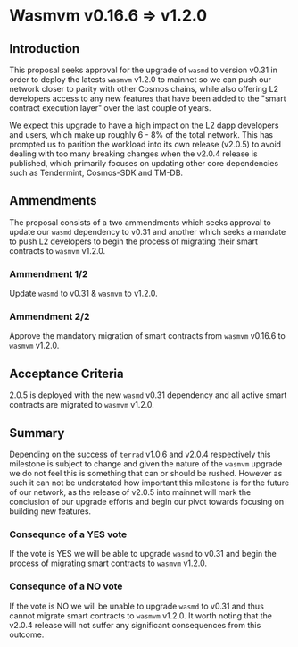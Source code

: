 # Wasmvm v0.16.6 => v1.2.0

## Introduction
This proposal seeks approval for the upgrade of `wasmd` to version v0.31 in order to deploy the latests `wasmvm` v1.2.0 to mainnet so we can push our network closer to parity with other Cosmos chains, while also offering L2 developers access to any new features that have been added to the "smart contract execution layer" over the last couple of years. 

We expect this upgrade to have a high impact on the L2 dapp developers and users, which make up roughly 6 - 8% of the total network. This has prompted us to parition the workload into its own release (v2.0.5) to avoid dealing with too many breaking changes when the v2.0.4 release is published, which primarily focuses on updating other core dependencies such as Tendermint, Cosmos-SDK and TM-DB.

## Ammendments
The proposal consists of a two ammendments which seeks approval to update our `wasmd` dependency to v0.31 and another which seeks a mandate to push L2 developers to begin the process of migrating their smart contracts to `wasmvm` v1.2.0.

### Ammendment 1/2
Update `wasmd` to v0.31 & `wasmvm` to v1.2.0.

### Ammendment 2/2
Approve the mandatory migration of smart contracts from `wasmvm` v0.16.6 to `wasmvm` v1.2.0. 

## Acceptance Criteria
2.0.5 is deployed with the new `wasmd` v0.31 dependency and all active smart contracts are migrated to `wasmvm` v1.2.0.

## Summary
Depending on the success of `terrad` v1.0.6 and v2.0.4 respectively this milestone is subject to change and given the nature of the `wasmvm` upgrade we do not feel this is something that can or should be rushed. However as such it can not be understated how important this milestone is for the future of our network, as the release of v2.0.5 into mainnet will mark the conclusion of our upgrade efforts and begin our pivot towards focusing on building new features.

### Consequnce of a YES vote
If the vote is YES we will be able to upgrade `wasmd` to v0.31 and begin the process of migrating smart contracts to `wasmvm` v1.2.0.

### Consequnce of a NO vote
If the vote is NO we will be unable to upgrade `wasmd` to v0.31 and thus cannot migrate smart contracts to `wasmvm` v1.2.0. It worth noting that the v2.0.4 release will not suffer any significant consequences from this outcome.
